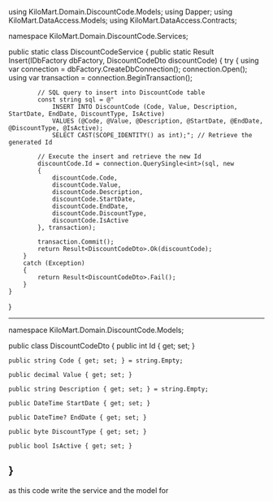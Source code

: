 using KiloMart.Domain.DiscountCode.Models;
using Dapper;
using KiloMart.DataAccess.Models;
using KiloMart.DataAccess.Contracts;

namespace KiloMart.Domain.DiscountCode.Services;

public static class DiscountCodeService
{
    public static Result<DiscountCodeDto> Insert(IDbFactory dbFactory, DiscountCodeDto discountCode)
    {
        try
        {
            using var connection = dbFactory.CreateDbConnection();
            connection.Open();
            using var transaction = connection.BeginTransaction();

            // SQL query to insert into DiscountCode table
            const string sql = @"
                INSERT INTO DiscountCode (Code, Value, Description, StartDate, EndDate, DiscountType, IsActive)
                VALUES (@Code, @Value, @Description, @StartDate, @EndDate, @DiscountType, @IsActive);
                SELECT CAST(SCOPE_IDENTITY() as int);"; // Retrieve the generated Id

            // Execute the insert and retrieve the new Id
            discountCode.Id = connection.QuerySingle<int>(sql, new
            {
                discountCode.Code,
                discountCode.Value,
                discountCode.Description,
                discountCode.StartDate,
                discountCode.EndDate,
                discountCode.DiscountType,
                discountCode.IsActive
            }, transaction);

            transaction.Commit();
            return Result<DiscountCodeDto>.Ok(discountCode);
        }
        catch (Exception)
        {
            return Result<DiscountCodeDto>.Fail();
        }
    }
}

------------------------------------------------
namespace KiloMart.Domain.DiscountCode.Models;

public class DiscountCodeDto
{
    public int Id { get; set; }
    
    public string Code { get; set; } = string.Empty;
    
    public decimal Value { get; set; }
    
    public string Description { get; set; } = string.Empty;
    
    public DateTime StartDate { get; set; }
    
    public DateTime? EndDate { get; set; }
    
    public byte DiscountType { get; set; }
    
    public bool IsActive { get; set; }
}
-------------------------------------------------

as this code write the service and the model for 
